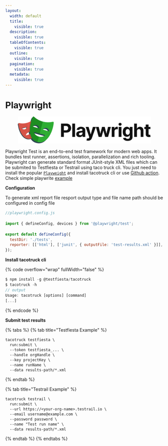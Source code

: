 ```yaml
---
layout:
  width: default
  title:
    visible: true
  description:
    visible: true
  tableOfContents:
    visible: true
  outline:
    visible: true
  pagination:
    visible: true
  metadata:
    visible: true
---
```


# Playwright

<figure><img src="../../../.gitbook/assets/Playwright_Logo.svg" alt=""><figcaption></figcaption></figure>

Playwright Test is an end-to-end test framework for modern web apps. It bundles test runner, assertions, isolation, parallelization and rich tooling. Playwright can generate standard format JUnit-style XML files which can be  submited  to Testfiesta or Testrail using taco truck cli. You just need to install the popular [`Playweight`](https://mochajs.org/#installation)  and install tacotruck  cli or use [Github action](https://github.com/testfiesta/tacotruck-action).  Check simple playwrite  [example](https://github.com/testfiesta/tacotruck-examples/tree/main/demo-playwright-tf) &#x20;

**Configuration**

To generate xml report file  resport  output type and file name path should be configured in config file

```javascript
//playwright.config.js

import { defineConfig, devices } from '@playwright/test';

export default defineConfig({
  testDir: './tests',
  reporter: [['html'], ['junit', { outputFile: 'test-results.xml' }]],
});
```

**Install tacotruck cli** &#x20;

{% code overflow="wrap" fullWidth="false" %}
```javascript
$ npm install -g @testfiesta/tacotruck
$ tacotruck -h
// output
Usage: tacotruck [options] [command]
[...]
```
{% endcode %}

**Submit test results**

{% tabs %}
{% tab title="Testfiesta Example" %}
```
tacotruck testfiesta \
  run:submit \
  --token testfiesta_... \
  --handle orgHandle \
  --key projectKey \
  --name runName \
  --data results-path/*.xml
```
{% endtab %}

{% tab title="Testrail Example" %}
```
tacotruck testrail \
  run:submit \
  --url https://<your-org-name>.testrail.io \
  --email username@example.com \
  --password password \
  --name "Test run name" \
  --data results-path/*.xml
```
{% endtab %}
{% endtabs %}

